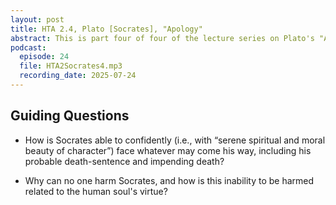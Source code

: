 ```yaml
---
layout: post
title: HTA 2.4, Plato [Socrates], "Apology"
abstract: This is part four of four of the lecture series on Plato's "Apology," a faithful rendition of Socrates' aretaic voice at his death trial.
podcast:
  episode: 24
  file: HTA2Socrates4.mp3
  recording_date: 2025-07-24
---
```


## Guiding Questions

* How is Socrates able to confidently (i.e., with “serene spiritual and moral beauty of character”) face whatever may come his way, including his probable death-sentence and impending death?

* Why can no one harm Socrates, and how is this inability to be harmed related to the human soul's virtue?
